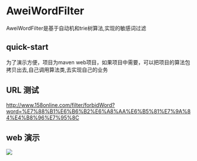 # AweiWordFilter

AweiWordFilter是基于自动机和trie树算法,实现的敏感词过滤

## quick-start
为了演示方便，项目为maven web项目，如果项目中需要，可以把项目的算法包拷贝出去,自己调用算法类,去实现自己的业务


## URL 测试
http://www.158online.com/filter/forbidWord?word=%E7%88%B1%E6%B6%B2%E6%A8%AA%E6%B5%81%E7%9A%84%E4%B8%96%E7%95%8C

## web 演示
![](https://github.com/zvv/AweiWordFilter/blob/master/src/main/webapp/imager/index.jpg)
